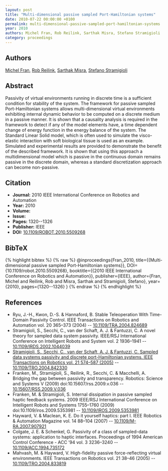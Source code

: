 ```yaml
---
layout: post
title: "Multi-dimensional passive sampled Port-Hamiltonian systems"
date: 2010-07-22 00:00:00 +0100
permalink: multi-dimensional-passive-sampled-port-hamiltonian-systems
year: 2010
authors: Michel Fran, Rob Reilink, Sarthak Misra, Stefano Stramigioli
category: proceedings
---
```

 
## Authors
[Michel Fran](authors/michel_fran), [Rob Reilink](authors/rob_reilink), [Sarthak Misra](authors/sarthak_misra), [Stefano Stramigioli](authors/stefano_stramigioli)
 
## Abstract
Passivity of virtual environments running in discrete time is a sufficient condition for stability of the system. The framework for passive sampled Port-Hamiltonian systems allows multi-dimensional virtual environments exhibiting internal dynamic behavior to be computed on a discrete medium in a passive manner. It is shown that a causality analysis is required in the framework to detect if any of the model elements have, a time dependent change of energy function in the energy balance of the system. The Standard Linear Solid model, which is often used to simulate the visco-elastic interaction with soft biological tissue is used as an example. Simulated and experimental results are provided to demonstrate the benefit of the described framework. It is shown that using this approach a multidimensional model which is passive in the continuous domain remains passive in the discrete domain, whereas a standard discretization approach can become non-passive.
 
## Citation
- **Journal:** 2010 IEEE International Conference on Robotics and Automation
- **Year:** 2010
- **Volume:** 
- **Issue:** 
- **Pages:** 1320--1326
- **Publisher:** IEEE
- **DOI:** [10.1109/ROBOT.2010.5509268](https://doi.org/10.1109/ROBOT.2010.5509268)
 
## BibTeX
{% highlight bibtex %}
{% raw %}
@inproceedings{Fran_2010,
  title={{Multi-dimensional passive sampled Port-Hamiltonian systems}},
  DOI={10.1109/robot.2010.5509268},
  booktitle={{2010 IEEE International Conference on Robotics and Automation}},
  publisher={IEEE},
  author={Fran, Michel and Reilink, Rob and Misra, Sarthak and Stramigioli, Stefano},
  year={2010},
  pages={1320--1326}
}
{% endraw %}
{% endhighlight %}
 
## References
- Ryu, J.-H., Kwon, D.-S. & Hannaford, B. Stable Teleoperation With Time-Domain Passivity Control. IEEE Transactions on Robotics and Automation vol. 20 365–373 (2004) -- [10.1109/TRA.2004.824689](https://doi.org/10.1109/TRA.2004.824689)
- Stramigioli, S., Secchi, C., van der Schaft, A. J. & Fantuzzi, C. A novel theory for sampled data system passivity. IEEE/RSJ International Conference on Intelligent Robots and System vol. 2 1936–1941 -- [10.1109/IRDS.2002.1044039](https://doi.org/10.1109/IRDS.2002.1044039)
- [Stramigioli, S., Secchi, C., van der Schaft, A. J. & Fantuzzi, C. Sampled data systems passivity and discrete port-Hamiltonian systems. IEEE Transactions on Robotics vol. 21 574–587 (2005)](sampled-data-systems-passivity-and-discrete-port-hamiltonian-systems) -- [10.1109/TRO.2004.842330](https://doi.org/10.1109/TRO.2004.842330)
- Franken, M., Stramigioli, S., Reilink, R., Secchi, C. & Macchelli, A. Bridging the gap between passivity and transparency. Robotics: Science and Systems V (2009) doi:10.15607/rss.2009.v.036 -- [10.15607/RSS.2009.V.036](https://doi.org/10.15607/RSS.2009.V.036)
- Franken, M. & Stramigioli, S. Internal dissipation in passive sampled haptic feedback systems. 2009 IEEE/RSJ International Conference on Intelligent Robots and Systems 1755–1760 (2009) doi:10.1109/iros.2009.5353981 -- [10.1109/IROS.2009.5353981](https://doi.org/10.1109/IROS.2009.5353981)
- Hayward, V. & Maclean, K. E. Do it yourself haptics: part I. IEEE Robotics &amp; Automation Magazine vol. 14 88–104 (2007) -- [10.1109/M-RA.2007.907921](https://doi.org/10.1109/M-RA.2007.907921)
- Colgate, J. E. & Schenkel, G. Passivity of a class of sampled-data systems: application to haptic interfaces. Proceedings of 1994 American Control Conference - ACC ’94 vol. 3 3236–3240 -- [10.1109/ACC.1994.735172](https://doi.org/10.1109/ACC.1994.735172)
- Mahvash, M. & Hayward, V. High-fidelity passive force-reflecting virtual environments. IEEE Transactions on Robotics vol. 21 38–46 (2005) -- [10.1109/TRO.2004.833819](https://doi.org/10.1109/TRO.2004.833819)

